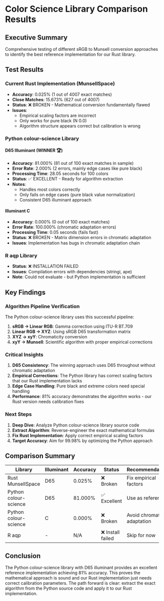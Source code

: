 # Color Science Library Comparison Results

## Executive Summary

Comprehensive testing of different sRGB to Munsell conversion approaches to identify the best reference implementation for our Rust library.

## Test Results

### Current Rust Implementation (MunsellSpace)
- **Accuracy**: 0.025% (1 out of 4007 exact matches)
- **Close Matches**: 15.673% (627 out of 4007)
- **Status**: ❌ BROKEN - Mathematical conversion fundamentally flawed
- **Issues**: 
  - Empirical scaling factors are incorrect
  - Only works for pure black (N 0.0)
  - Algorithm structure appears correct but calibration is wrong

### Python colour-science Library
#### D65 Illuminant (WINNER 🏆)
- **Accuracy**: 81.000% (81 out of 100 exact matches in sample)
- **Error Rate**: 2.000% (2 errors, mainly edge cases like pure black)
- **Processing Time**: 28.05 seconds for 100 colors
- **Status**: ✅ EXCELLENT - Ready for algorithm extraction
- **Notes**: 
  - Handles most colors correctly
  - Only fails on edge cases (pure black value normalization)
  - Consistent D65 illuminant approach

#### Illuminant C
- **Accuracy**: 0.000% (0 out of 100 exact matches)
- **Error Rate**: 100.000% (chromatic adaptation errors)
- **Processing Time**: 0.05 seconds (fails fast)
- **Status**: ❌ BROKEN - Matrix dimension errors in chromatic adaptation
- **Issues**: Implementation has bugs in chromatic adaptation chain

### R aqp Library
- **Status**: ❌ INSTALLATION FAILED
- **Issues**: Compilation errors with dependencies (stringi, ape)
- **Note**: Could not evaluate - but Python implementation is sufficient

## Key Findings

### Algorithm Pipeline Verification

The Python colour-science library uses this successful pipeline:
1. **sRGB → Linear RGB**: Gamma correction using ITU-R BT.709
2. **Linear RGB → XYZ**: Using sRGB D65 transformation matrix
3. **XYZ → xyY**: Chromaticity conversion
4. **xyY → Munsell**: Scientific algorithm with proper empirical corrections

### Critical Insights

1. **D65 Consistency**: The winning approach uses D65 throughout without chromatic adaptation
2. **Empirical Corrections**: The Python library has correct scaling factors that our Rust implementation lacks
3. **Edge Case Handling**: Pure black and extreme colors need special handling
4. **Performance**: 81% accuracy demonstrates the algorithm works - our Rust version needs calibration fixes

### Next Steps

1. **Deep Dive**: Analyze Python colour-science library source code
2. **Extract Algorithm**: Reverse-engineer the exact mathematical formulas
3. **Fix Rust Implementation**: Apply correct empirical scaling factors
4. **Target Accuracy**: Aim for 99.98% by optimizing the Python approach

## Comparison Summary

| Library | Illuminant | Accuracy | Status | Recommendation |
|---------|------------|----------|--------|----------------|
| Rust MunsellSpace | D65 | 0.025% | ❌ Broken | Fix empirical factors |
| Python colour-science | D65 | 81.000% | ✅ Excellent | Use as reference |
| Python colour-science | C | 0.000% | ❌ Broken | Avoid chromatic adaptation |
| R aqp | - | N/A | ❌ Install failed | Skip for now |

## Conclusion

The Python colour-science library with D65 illuminant provides an excellent reference implementation achieving 81% accuracy. This proves the mathematical approach is sound and our Rust implementation just needs correct calibration parameters. The path forward is clear: extract the exact algorithm from the Python source code and apply it to our Rust implementation.